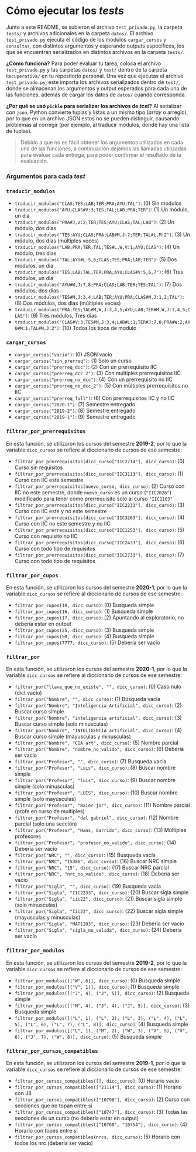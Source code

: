# Cómo ejecutar los *tests*

Junto a este README, se subieron el archivo `test_privado.py`, la carpeta `tests/` y archivos adicionales en la carpeta `datos/`. El archivo `test_privado.py` ejecuta el código de los módulos `cargar_cursos` y `consultas`, con distintos argumentos y esperando outputs específicos, los que se encuentran serializados en distintos archivos en la carpeta `tests/`.

**¿Cómo funciona?** Para poder evaluar tu tarea, coloca el archivo `test_privado.py` y las carpetas `datos/` y `test/` dentro de la carpeta `Recuperativa/` en tu repositorio personal. Una vez que ejecutas el archivo `test_privado.py`, este importa los archivos serializados dentro de `test/`, donde se almacenan los argumentos y output esperados para cada una de las funciones, además de cargar los datos de `datos/` cuando corresponda. 

**¿Por qué se usó `pickle` para serializar los archivos de *test*?** Al serializar con `json`, Python convierte tuplas y listas a un mismo tipo (*array* o arreglo), por lo que en un archivo JSON estos no se pueden distinguir, causando problemas al corregir (por ejemplo, al traducir módulos, donde hay una lista de tuplas).

> Debido a que no es fácil obtener los argumentos utilizados en cada una de las funciones, a continuación dejamos las llamadas utilizadas para evaluar cada entrega, para poder confirmar el resultado de la evaluación.

### Argumentos para cada *test*

### `traducir_modulos`

* `traducir_modulos("CLAS;TES;LAB;TER;PRA;AYU;TAL")`: (0) Sin modulos
* `traducir_modulos("AYU;CLAS#V:3;TES;TAL;LAB;PRA;TER")`: (1) Un módulo, un día
* `traducir_modulos("PRA#J,V:2;TER;TES;AYU;CLAS;TAL;LAB")`: (2) Un módulo, dos días
* `traducir_modulos("TES;AYU;CLAS;PRA;LAB#M,J:7;TER;TAL#L,M:2")`: (3) Un módulo, dos días (múltiples veces)
* `traducir_modulos("LAB;PRA;TER;TAL;TES#L,W,V:1;AYU;CLAS")`: (4) Un módulo, tres dias
* `traducir_modulos("TAL;AYU#L:5,6;CLAS;TES;PRA;LAB;TER")`: (5) Dos módulos, un dia
* `traducir_modulos("TES;LAB;TAL;TER;PRA;AYU;CLAS#V:5,6,7")`: (6) Tres módulos, un dia
* `traducir_modulos("AYU#W,J:7,8;PRA;CLAS;LAB;TER;TES;TAL")`: (7) Dos módulos, dos dias
* `traducir_modulos("TES#M,J:3,4;LAB;TER;AYU;PRA;CLAS#M,J:1,2;TAL")`: (8) Dos módulos, dos dias (múltiples veces)
* `traducir_modulos("PRA;TES;TAL#M,W,J:3,4,5;AYU;LAB;TER#M,W,J:3,4,5;CLAS")`: (9) Tres módulos, Tres dias
* `traducir_modulos("CLAS#V:3;TES#M,J:3,4;LAB#L:1;TER#J:7,8;PRA#W:2;AYU#M:1;TAL#M,J:2")`: (10) Todos los tipos de modulo

### `cargar_cursos`

* `cargar_cursos("vacio")`: (0) JSON vacío
* `cargar_cursos("sin_prerreq")`: (1) Solo un curso
* `cargar_cursos("prerreq_dcc")`: (2) Con un prerrequisito IIC
* `cargar_cursos("prerreq_dcc_2")`: (3) Con múltiples prerrequisitos IIC
* `cargar_cursos("prerreq_no_dcc")`: (4) Con un prerrequisito no IIC
* `cargar_cursos("prerreq_no_dcc_2")`: (5) Con múltiples prerrequisitos no IIC
* `cargar_cursos("prerreq_full")`: (6) Con prerrequisitos IIC y no IIC
* `cargar_cursos("2020-1")`: (7) Semestre entregado
* `cargar_cursos("2019-2")`: (8) Semestre entregado
* `cargar_cursos("2019-1")`: (9) Semestre entregado

### `filtrar_por_prerrequisitos`

En esta función, se utilizaron los cursos del semestre **2019-2**, por lo que la variable `dicc_cursos` se refiere al diccionario de cursos de ese semestre:

* `filtrar_por_prerrequisitos(dicc_curso["IIC2714"], dicc_curso)`: (0) Curso sin requisitos
* `filtrar_por_prerrequisitos(dicc_curso["IIC3113"], dicc_curso)`: (1) Curso con IIC este semestre
* `filtrar_por_prerrequisitos(nuevo_curso, dicc_curso)`: (2) Curso con IIC no este semestre, donde `nuevo_curso` es un curso (`"IIC2026"`) modificado para tener como prerrequisito solo al curso `"IIC1103"`
* `filtrar_por_prerrequisitos(dicc_curso["IIC2233"], dicc_curso)`: (3) Curso con IIC este y no este semestre
* `filtrar_por_prerrequisitos(dicc_curso["IIC3263"], dicc_curso)`: (4) Curso con IIC no este semestre y no IIC
* `filtrar_por_prerrequisitos(dicc_curso["IIC1253"], dicc_curso)`: (5) Curso con requisito no IIC
* `filtrar_por_prerrequisitos(dicc_curso["IIC2433"], dicc_curso)`: (6) Curso con todo tipo de requisitos
* `filtrar_por_prerrequisitos(dicc_curso["IIC2733"], dicc_curso)`: (7) Curso con todo tipo de requisitos

### `filtrar_por_cupos`

En esta función, se utilizaron los cursos del semestre **2020-1**, por lo que la variable `dicc_cursos` se refiere al diccionario de cursos de ese semestre:

* `filtrar_por_cupos(10, dicc_curso)`: (0) Busqueda simple
* `filtrar_por_cupos(16, dicc_curso)`: (1) Busqueda simple
* `filtrar_por_cupos(17, dicc_curso)`: (2) Apuntando al exploratorio, no debería estar en output
* `filtrar_por_cupos(25, dicc_curso)`: (3) Busqueda simple
* `filtrar_por_cupos(50, dicc_curso)`: (4) Busqueda simple
* `filtrar_por_cupos(7777, dicc_curso)`: (5) Debería ser vacío

### `filtrar_por`

En esta función, se utilizaron los cursos del semestre **2020-1**, por lo que la variable `dicc_cursos` se refiere al diccionario de cursos de ese semestre:

* `filtrar_por("llave_que_no_existe", "", dicc_curso)`: (0) Caso nulo (dict vacío)
* `filtrar_por("Nombre", "", dicc_curso)`: (1) Búsqueda vacía
* `filtrar_por("Nombre", "Inteligencia Artificial", dicc_curso)`: (2) Buscar curso simple
* `filtrar_por("Nombre", "inteligencia artificial", dicc_curso)`: (3) Buscar curso simple (solo minusculas)
* `filtrar_por("Nombre", "INTELIGENCIA artificial", dicc_curso)`: (4) Buscar curso simple (mayusculas y minusculas)
* `filtrar_por("Nombre", "CIA art", dicc_curso)`: (5) Nombre parcial
* `filtrar_por("Nombre", "nombre_no_valido", dicc_curso)`: (6) Debería ser vacío
* `filtrar_por("Profesor", "", dicc_curso)`:  (7) Busqueda vacía
* `filtrar_por("Profesor", "Luis", dicc_curso)`:  (8) Buscar nombre simple
* `filtrar_por("Profesor", "luis", dicc_curso)`:  (9) Buscar nombre simple (solo minusculas)
* `filtrar_por("Profesor", "LUIS", dicc_curso)`: (10) Buscar nombre simple (solo mayúsculas)
* `filtrar_por("Profesor", "Baier jor", dicc_curso)`: (11) Nombre parcial (profe en curso de multiples)
* `filtrar_por("Profesor", "dal gabriel", dicc_curso)`: (12) Nombre parcial (solo una sección)
* `filtrar_por("Profesor", "Hans, Garrido", dicc_curso)`: (13) Múltiples profesores
* `filtrar_por("Profesor", "profesor_no_valido", dicc_curso)`: (14) Debería ser vacío
* `filtrar_por("NRC", "", dicc_curso)`: (15) Busqueda vacía
* `filtrar_por("NRC", "15386", dicc_curso)`: (16) Buscar NRC simple
* `filtrar_por("NRC", "15", dicc_curso)`: (17) Buscar NRC parcial
* `filtrar_por("NRC", "nrc_no_valido", dicc_curso)`: (18) Debería ser vacío
* `filtrar_por("Sigla", "", dicc_curso)`: (19) Busqueda vacía
* `filtrar_por("Sigla", "IIC2233", dicc_curso)`: (20) Buscar sigla simple
* `filtrar_por("Sigla", "iic22", dicc_curso)`: (21) Buscar sigla simple (solo minusculas)
* `filtrar_por("Sigla", "Iic22", dicc_curso)`: (22) Buscar sigla simple (mayusculas y minusculas)
* `filtrar_por("Sigla", "MAT1203", dicc_curso)`: (23) Debería ser vacío
* `filtrar_por("Sigla", "sigla_no_valida", dicc_curso)`: (24) Debería ser vacío

### `filtrar_por_modulos`

En esta función, se utilizaron los cursos del semestre **2019-2**, por lo que la variable `dicc_cursos` se refiere al diccionario de cursos de ese semestre:

* `filtrar_por_modulos([("W", 6)], dicc_curso)`: (0) Busqueda simple
* `filtrar_por_modulos([("V", 1)], dicc_curso)`: (1) Busqueda simple
* `filtrar_por_modulos([("J", 4), ("J", 5)], dicc_curso)`: (2) Busqueda simple
* `filtrar_por_modulos([("M", 4), ("J", 4), ("J", 5)], dicc_curso)`: (3) Busqueda simple
* `filtrar_por_modulos([("L", 1), ("L", 2), ("L", 3), ("L", 4), ("L", 5), ("L", 6), ("L", 7), ("L", 8)], dicc_curso)`: (4) Busqueda simple
* `filtrar_por_modulos([("L", 1), ("M", 2), ("W", 3), ("V", 5), ("V", 6), ("J", 7), ("W", 8)], dicc_curso)`: (5) Busqueda simple

### `filtrar_por_cursos_compatibles`

En esta función, se utilizaron los cursos del semestre **2019-1**, por lo que la variable `dicc_cursos` se refiere al diccionario de cursos de ese semestre:

* `filtrar_por_cursos_compatibles([], dicc_curso)`: (0) Horario vacío
* `filtrar_por_cursos_compatibles(["21114"], dicc_curso)`: (1) Horario con J8
* `filtrar_por_cursos_compatibles(["10798"], dicc_curso)`: (2) Curso con secciones que no topan entre sí
* `filtrar_por_cursos_compatibles(["10747"], dicc_curso)`: (3) Todas las secciones de un curso (no debería estar en output)
* `filtrar_por_cursos_compatibles(["10760", "10754"], dicc_curso)`: (4) Horario con topes entre sí
* `filtrar_por_cursos_compatibles(nrcs, dicc_curso)`: (5) Horario con todos los nrc (debería ser vacío)
